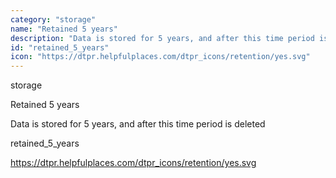 ```yaml
---
category: "storage"
name: "Retained 5 years"
description: "Data is stored for 5 years, and after this time period is deleted"
id: "retained_5_years"
icon: "https://dtpr.helpfulplaces.com/dtpr_icons/retention/yes.svg"
---
```

storage

Retained 5 years

Data is stored for 5 years, and after this time period is deleted

retained_5_years

https://dtpr.helpfulplaces.com/dtpr_icons/retention/yes.svg